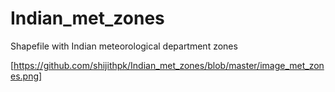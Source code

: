 # Indian_met_zones
Shapefile with Indian meteorological department zones

[https://github.com/shijithpk/Indian_met_zones/blob/master/image_met_zones.png]
